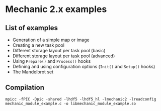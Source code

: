 Mechanic 2.x examples
=====================

List of examples
----------------

- Generation of a simple map or image
- Creating a new task pool
- Different storage layout per task pool (basic)
- Different storage layout per task pool (advanced)
- Using `Prepare()` and `Process()` hooks
- Defining and using configuration options (`Init()` and `Setup()` hooks)
- The Mandelbrot set

Compilation
-----------

    mpicc -fPIC -Dpic -shared -lhdf5 -lhdf5_hl -lmechanic2 -lreadconfig mechanic_module_example.c -o libmechanic_module_example.so
